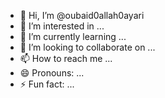 - 👋 Hi, I’m @oubaid0allah0ayari
- 👀 I’m interested in ...
- 🌱 I’m currently learning ...
- 💞️ I’m looking to collaborate on ...
- 📫 How to reach me ...
- 😄 Pronouns: ...
- ⚡ Fun fact: ...

<!---
oubaid0allah0ayari/oubaid0allah0ayari is a ✨ special ✨ repository because its `README.md` (this file) appears on your GitHub profile.
You can click the Preview link to take a look at your changes.
--->
